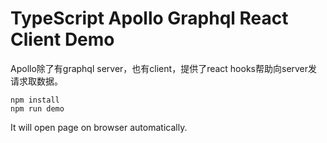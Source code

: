 TypeScript Apollo Graphql React Client Demo
===========================================

Apollo除了有graphql server，也有client，提供了react hooks帮助向server发请求取数据。

```
npm install
npm run demo
```

It will open page on browser automatically.
